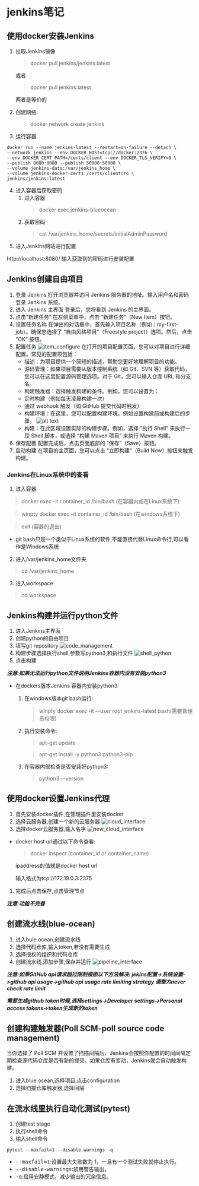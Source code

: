 # jenkins笔记
## 使用docker安装Jenkins
1. 拉取Jenkins镜像
    >docker pull jenkins/jenkins:latest
    
    或者
    >docker pull jenkins:latest
    
    两者是等价的
2. 创建网络:
    >docker network create jenkins
3. 运行容器
```shell
docker run --name jenkins-latest --restart=on-failure --detach \
--network jenkins --env DOCKER_HOST=tcp://docker:2376 \
--env DOCKER_CERT_PATH=/certs/client --env DOCKER_TLS_VERIFY=0 \
--publish 8080:8080 --publish 50000:50000 \
--volume jenkins-data:/var/jenkins_home \
--volume jenkins-docker-certs:/certs/client:ro \
jenkins/jenkins:latest
```
4. 进入容器后获取密码
    1. 进入容器
        >docker exec jenkins-blueocean
    2. 获取密码
        >cat /var/jenkins_home/secrets/initialAdminPassword
5. 进入Jenkins网站进行配置

http://localhost:8080/ 输入获取到的密码进行安装配置
## Jenkins创建自由项目
1. 登录 Jenkins
    打开浏览器并访问 Jenkins 服务器的地址。输入用户名和密码登录 Jenkins 系统。
2. 进入 Jenkins 主界面
    登录后，您将看到 Jenkins 的主界面。
3. 点击“新建任务”
    在左侧菜单中，点击 “新建任务”（New Item）按钮。
4. 设置任务名称
    在弹出的对话框中，首先输入项目名称（例如：my-first-job）。确保您选择了 “自由风格项目”（Freestyle project）选项。然后，点击 “OK” 按钮。
5. 配置任务
![item_configure](screen_shot/item_configure.png)
在打开的项目配置页面，您可以对项目进行详细配置。常见的配置项包括：
   * 描述：为项目提供一个简短的描述，帮助您更好地理解项目的功能。
   * 源码管理：如果项目需要从版本控制系统（如 Git、SVN 等）获取代码，您可以在这里配置源码管理选项。对于 Git，您可以输入仓库 URL 和分支名。
   * 构建触发器：选择触发构建的条件。例如，您可以设置为：
   * 定时构建（例如每天凌晨构建一次）
   * 通过 webhook 触发（如 GitHub 提交代码时触发）
   * 构建环境：在这里，您可以配置构建环境，例如设置构建前或构建后的步骤。
    ![alt text](/screen_shot/build_environment_variables.png)
   * 构建：在此区域设置实际的构建步骤。例如，选择 “执行 Shell” 来执行一段 Shell 脚本，或选择 “构建 Maven 项目” 来执行 Maven 构建。
6. 保存配置
    配置完成后，点击页面底部的 “保存”（Save）按钮。
7. 启动构建
    在项目的主页面，您可以点击 “立即构建”（Build Now）按钮来触发构建。
### Jenkins在Linux系统中的查看
1. 进入容器
>docker exec -it container_id /bin/bash (在容器内或在Linux系统下)

>winpty docker exec -it container_id /bin/bash (在windows系统下)

>exit (容器的退出)
* git bash只是一个类似于Linux系统的软件,不能直接代替Linux命令行,可以看作是Windows系统
2. 进入/var/jenkins_home文件夹
>cd /var/jenkins_home
3. 进入workspace
>cd workspace
## Jenkins构建并运行python文件
1. 进入Jenkins主界面
2. 创建python的自由项目
3. 填写git repository
![code_management](/screen_shot/code_management.png)
4. 构建步骤选择执行shell,参数写python3,和执行文件
![shell_python](/screen_shot/shell_python.png)
5. 点击构建

***注意:如果无法运行python文件说明Jenkins容器内没有安装python3***

* 在dockers版本Jenkins 容器内安装python3:
  1. 在windows版本git bash运行:
        >winpty docker exec -it --user root jenkins-latest bash(需要管理员权限)
  2. 执行安装命令:
        >apt-get update
        
        >apt-get install -y python3 python3-pip
  3. 在容器内部检查是否安装好python3:
        >python3 --version
## 使用docker设置Jenkins代理
1. 首先安装docker插件,在管理插件里安装docker
2. 选择云服务器,创建一个新的云服务器
![cloud_interface](/screen_shot/cloud_interface.png)
1. 选择docker云服务器,输入名字
![new_cloud_interface](/screen_shot/new_cloud_interface.png)
* docker host url通过以下命令查看:
    >docker inspect (container_id or container_name) 

    ipaddress的值就是docker host url

    输入格式为tcp://172.19.0.3:2375
1. 完成后点击保存,点击管理节点

***注意:功能不完善***
## 创建流水线(blue-ocean)
1. 进入bule ocean,创建流水线
2. 选择代码仓库,输入token,若没有需要生成
3. 选择授权的组织和代码仓库
4. 创建流水线,添加步骤,保存并运行
![pipeline_interface](/screen_shot/pipeline_interface.png)

***注意:如果GitHub api请求超过限制按照以下方法解决:***
***jekins配置->系统设置->github api usage->github api usage rate limiting strategy 调整为never check rate limit***

***需要生成github token时候,选择settings->Developer settings->Personal access tokens->token生成新的token***
## 创建构建触发器(Poll SCM-poll source code management)
当你选择了 Poll SCM 并设置了扫描间隔后，Jenkins会按照你配置的时间间隔定期检查源代码仓库是否有新的提交。如果仓库有变动，Jenkins就会自动触发构建。
1. 进入blue ocean,选择项目,点击configuration
2. 选择扫描仓库触发器,选择间隔
## 在流水线里执行自动化测试(pytest)
1. 创建test stage
2. 执行shell命令
3. 输入shell命令
```shell
pytest --maxfail=1 --disable-warnings -q
```
* <kbd>--maxfail=1</kbd>:设置最大失败数为 1，一旦有一个测试失败就停止执行。
* <kbd>--disable-warnings</kbd>:禁用警告输出。
* <kbd>-q</kbd>:启用安静模式，减少输出的冗余信息。